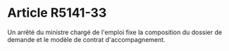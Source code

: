 # Article R5141-33

Un arrêté du ministre chargé de l'emploi fixe la composition du dossier de demande et le modèle de contrat d'accompagnement.